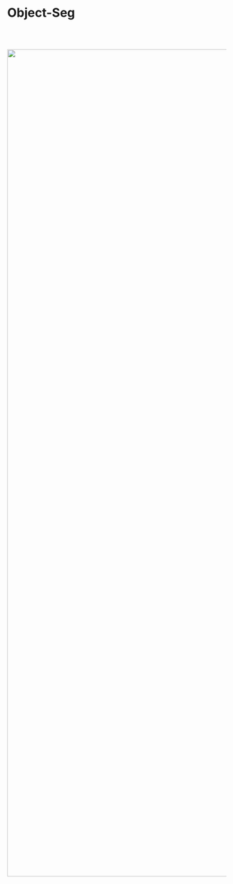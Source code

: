 # Object-Seg

<br>
<br>
<p align="center">
    <img width="1900" src="object_seg.gif" alt="OBJECT_SEG">
</p>
